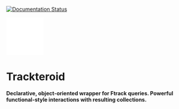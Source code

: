 [![Documentation Status](https://readthedocs.org/projects/trackteroid/badge/?version=latest)](https://trackteroid.readthedocs.io/en/latest/?badge=latest)

<img src=".graphics/svg/logo_white.svg" width=100>

# Trackteroid

**Declarative, object-oriented wrapper for Ftrack queries. Powerful functional-style interactions with resulting collections.**
